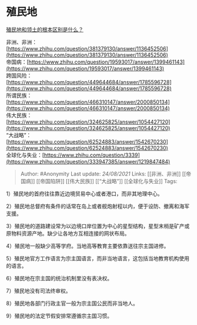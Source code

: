 # 殖民地
[殖民地和领土的根本区别是什么？](https://www.zhihu.com/question/395031501/answer/2080927146)

非洲、非洲：[https://www.zhihu.com/question/381379130/answer/1136452506](https://www.zhihu.com/question/381379130/answer/1136452506)  
帝国病：[https://www.zhihu.com/question/19593017/answer/1399461143](https://www.zhihu.com/question/19593017/answer/1399461143)  
跨国风险：[https://www.zhihu.com/question/449644684/answer/1785596728](https://www.zhihu.com/question/449644684/answer/1785596728)  
所谓民族：[https://www.zhihu.com/question/466310147/answer/2000850134](https://www.zhihu.com/question/466310147/answer/2000850134)  
伟大民族：[https://www.zhihu.com/question/324625825/answer/1054427120](https://www.zhihu.com/question/324625825/answer/1054427120)  
“大战略”：[https://www.zhihu.com/question/62524883/answer/1542670230](https://www.zhihu.com/question/62524883/answer/1542670230)  
全球化与失业：[https://www.zhihu.com/question/3339](https://www.zhihu.com/question/333947385/answer/1219847484)

> Author: #Anonymity 
Last update: *24/08/2021* 
Links: [[非洲、非洲]] [[帝国病]] [[帝国陷阱]] [[伟大民族]] [[“大战略”]] [[全球化与失业]]
Tags: 

1）殖民地的首府往往靠近边境贸易中心或者港口，而非其地理中心。

2）殖民地总督府有条件的话常在岛上或者舰炮射程以内，便于设防、撤离和海军支援。

3）殖民地的道路建设常为以边境口岸位置为中心的星型结构，星型末梢是矿产或原物料资源产地。缺少让各地方互相连接的网状布局。

4）殖民地一般缺少高等学府。当地高等教育主要依靠送往宗主国进修。

5）殖民地官方工作语言为宗主国语言，而非当地语言，这包括当地教育机构使用的语言。

6）殖民地在宗主国的统治机制里没有表决权。

7）殖民地没有司法终审权。

8）殖民地各部门行政主官一般为宗主国公民而非当地人。

9）殖民地的法定节假安排常遵循宗主国习惯。

  
  
